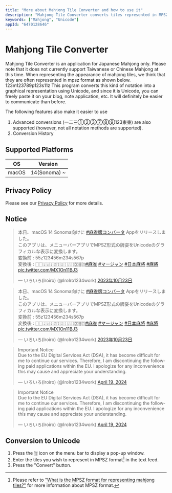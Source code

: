 ```yaml
---
title: "More about Mahjong Tile Converter and how to use it"
description: "Mahjong Tile Converter converts tiles represented in MPSZ format into a graphical representation using Unicode."
keywords: ["Mahjong", "Unicode"]
appId: "6470128646"
---
```


# Mahjong Tile Converter
Mahjong Tile Converter is an application for Japanese Mahjong only. Please note that it does not currently support Taiwanese or Chinese Mahjong at this time. When representing the appearance of mahjong tiles, we think that they are often represented in mpsz format as shown below. 123m123789p123s11z This program converts this kind of notation into a graphical representation using Unicode, and since it is Unicode, you can freely paste it on your blog, note application, etc. It will definitely be easier to communicate than before.

The following features also make it easier to use
1. Advanced conversions (一二三①②③⑦⑧⑨123東東) are also supported (however, not all notation methods are supported).
2. Conversion History

## Supported Platforms
| OS | Version |
| ---- | ---- |
| macOS | 14(Sonoma) ~ |

## Privacy Policy
Please see our [Privacy Policy](/en/privacy) for more details.

## Notice
<div class="isLightMode">
    <blockquote class="twitter-tweet" data-lang="ja">
        <p lang="ja" dir="ltr">本日、macOS 14 Sonoma向けに <a
                href="https://twitter.com/hashtag/%E9%BA%BB%E9%9B%80%E7%89%8C%E3%82%B3%E3%83%B3%E3%83%90%E3%83%BC%E3%82%BF?src=hash&amp;ref_src=twsrc%5Etfw">#麻雀牌コンバータ</a>
            Appをリリースしました。<br>このアプリは、メニューバーアプリでMPSZ形式の牌姿をUnicodeのグラフィカルな表示に変換します。<br>変換前 :
            55z123456m234s567p<br>変換後 : 🀆🀆🀇🀈🀉🀊🀋🀌🀑🀒🀓🀝🀞🀟<a
                href="https://twitter.com/hashtag/%E9%BA%BB%E9%9B%80?src=hash&amp;ref_src=twsrc%5Etfw">#麻雀</a>
            <a
                href="https://twitter.com/hashtag/%E3%83%9E%E3%83%BC%E3%82%B8%E3%83%A3%E3%83%B3?src=hash&amp;ref_src=twsrc%5Etfw">#マージャン</a>
            <a
                href="https://twitter.com/hashtag/%E6%97%A5%E6%9C%AC%E9%BA%BB%E5%B0%87?src=hash&amp;ref_src=twsrc%5Etfw">#日本麻將</a>
            <a
                href="https://twitter.com/hashtag/%E9%BA%BB%E5%B0%87?src=hash&amp;ref_src=twsrc%5Etfw">#麻將</a>
            <a href="https://t.co/MX1On11BJ3">pic.twitter.com/MX1On11BJ3</a>
        </p>&mdash; いろいろ(Iroiro)
        (@IroIro1234work) <a
            href="https://twitter.com/IroIro1234work/status/1716357810576142570?ref_src=twsrc%5Etfw">2023年10月23日</a>
    </blockquote>
</div>
<div class="isDarkMode">
    <blockquote class="twitter-tweet" data-lang="ja" data-theme="dark">
        <p lang="ja" dir="ltr">本日、macOS 14 Sonoma向けに <a
                href="https://twitter.com/hashtag/%E9%BA%BB%E9%9B%80%E7%89%8C%E3%82%B3%E3%83%B3%E3%83%90%E3%83%BC%E3%82%BF?src=hash&amp;ref_src=twsrc%5Etfw">#麻雀牌コンバータ</a>
            Appをリリースしました。<br>このアプリは、メニューバーアプリでMPSZ形式の牌姿をUnicodeのグラフィカルな表示に変換します。<br>変換前 :
            55z123456m234s567p<br>変換後 : 🀆🀆🀇🀈🀉🀊🀋🀌🀑🀒🀓🀝🀞🀟<a
                href="https://twitter.com/hashtag/%E9%BA%BB%E9%9B%80?src=hash&amp;ref_src=twsrc%5Etfw">#麻雀</a>
            <a
                href="https://twitter.com/hashtag/%E3%83%9E%E3%83%BC%E3%82%B8%E3%83%A3%E3%83%B3?src=hash&amp;ref_src=twsrc%5Etfw">#マージャン</a>
            <a
                href="https://twitter.com/hashtag/%E6%97%A5%E6%9C%AC%E9%BA%BB%E5%B0%87?src=hash&amp;ref_src=twsrc%5Etfw">#日本麻將</a>
            <a
                href="https://twitter.com/hashtag/%E9%BA%BB%E5%B0%87?src=hash&amp;ref_src=twsrc%5Etfw">#麻將</a>
            <a href="https://t.co/MX1On11BJ3">pic.twitter.com/MX1On11BJ3</a>
        </p>&mdash; いろいろ(Iroiro)
        (@IroIro1234work) <a
            href="https://twitter.com/IroIro1234work/status/1716357810576142570?ref_src=twsrc%5Etfw">2023年10月23日</a>
    </blockquote>
</div>
<div class="isLightMode">
    <blockquote class="twitter-tweet" data-lang="en">
        <p lang="en" dir="ltr">Important Notice<br>Due to the EU Digital Services Act (DSA), it has
            become difficult for me to continue our services. Therefore, I am discontinuing the
            following paid applications within the EU. I apologize for any inconvenience this may
            cause and appreciate your understanding.</p>&mdash; いろいろ(Iroiro) (@IroIro1234work) <a
            href="https://twitter.com/IroIro1234work/status/1781383748514390459?ref_src=twsrc%5Etfw">April
            19, 2024</a>
    </blockquote>
</div>
<div class="isDarkMode">
    <blockquote class="twitter-tweet" data-lang="en" data-theme="dark">
        <p lang="en" dir="ltr">Important Notice<br>Due to the EU Digital Services Act (DSA), it has
            become difficult for me to continue our services. Therefore, I am discontinuing the
            following paid applications within the EU. I apologize for any inconvenience this may
            cause and appreciate your understanding.</p>&mdash; いろいろ(Iroiro) (@IroIro1234work) <a
            href="https://twitter.com/IroIro1234work/status/1781383748514390459?ref_src=twsrc%5Etfw">April
            19, 2024</a>
    </blockquote>
</div>

## Conversion to Unicode
1. Press the 🀟 icon on the menu bar to display a pop-up window.
2. Enter the tiles you wish to represent in MPSZ format[^1] in the text feed.
3. Press the "Convert" button.

[^1]: Please refer to ["What is the MPSZ format for representing mahjong tiles?"](/en/product/tips/mpsz) for more information about MPSZ format.